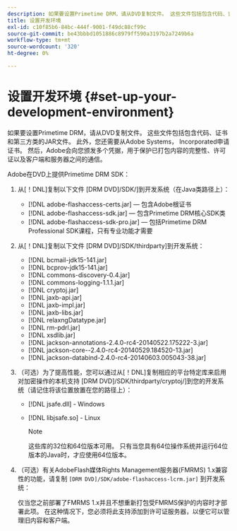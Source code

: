 ```yaml
---
description: 如果要设置Primetime DRM，请从DVD复制文件。 这些文件包括包含代码、证书和第三方类的JAR文件。 此外，您还需要从Adobe Systems， Incorporated申请证书。 然后，Adobe会向您颁发多个凭据，用于保护已打包内容的完整性、许可证以及客户端和服务器之间的通信。
title: 设置开发环境
exl-id: c10f85b6-84bc-444f-9001-f49dc88cf99c
source-git-commit: be43bbbd1051886c8979ff590a3197b2a7249b6a
workflow-type: tm+mt
source-wordcount: '320'
ht-degree: 0%

---
```


# 设置开发环境 {#set-up-your-development-environment}

如果要设置Primetime DRM，请从DVD复制文件。 这些文件包括包含代码、证书和第三方类的JAR文件。 此外，您还需要从Adobe Systems， Incorporated申请证书。 然后，Adobe会向您颁发多个凭据，用于保护已打包内容的完整性、许可证以及客户端和服务器之间的通信。

Adobe在DVD上提供Primetime DRM SDK：

1. 从[！DNL]复制以下文件 [DRM DVD]/SDK/]到开发系统（在Java类路径上）：

   * [!DNL adobe-flashaccess-certs.jar]  — 包含Adobe根证书
   * [!DNL adobe-flashaccess-sdk.jar]  — 包含Primetime DRM核心SDK类
   * [!DNL adobe-flashaccess-sdk-pro.jar]  — 包括Primetime DRM Professional SDK课程，只有专业功能才需要

1. 从[！DNL]复制以下文件 [DRM DVD]/SDK/thirdparty]到开发系统：

   * [!DNL bcmail-jdk15-141.jar]
   * [!DNL bcprov-jdk15-141.jar]
   * [!DNL commons-discovery-0.4.jar]
   * [!DNL commons-logging-1.1.1.jar]
   * [!DNL cryptoj.jar]
   * [!DNL jaxb-api.jar]
   * [!DNL jaxb-impl.jar]
   * [!DNL jaxb-libs.jar]
   * [!DNL relaxngDatatype.jar]
   * [!DNL rm-pdrl.jar]
   * [!DNL xsdlib.jar]
   * [!DNL jackson-annotations-2.4.0-rc4-20140522.175222-3.jar]
   * [!DNL jackson-core--2.4.0-rc4-20140529.184520-13.jar]
   * [!DNL jackson-databind-2.4.0-rc4-20140603.005043-38.jar]

1. （可选）为了提高性能，您可以通过从[！DNL]复制相应的平台特定库来启用对加密操作的本机支持 [DRM DVD]/SDK/thirdparty/cryptoj/]到您的开发系统（请记住将该位置放置在您的路径上）：

   * [!DNL jsafe.dll] - Windows
   * [!DNL libjsafe.so] - Linux

      >[!NOTE]
      >
      >这些库的32位和64位版本可用。 只有当您具有64位操作系统并运行64位版本的Java时，才应使用64位版本。

1. （可选）有关AdobeFlash媒体Rights Management服务器(FMRMS) 1.x兼容性的功能，请复制 `[DRM DVD]/SDK/adobe-flashaccess-lcrm.jar]` 到开发系统：

   仅当您之前部署了FMRMS 1.x并且不想重新打包受FMRMS保护的内容时才部署此项。 在这种情况下，您必须将此支持添加到许可证服务器，以便它可以管理旧内容和客户端。
